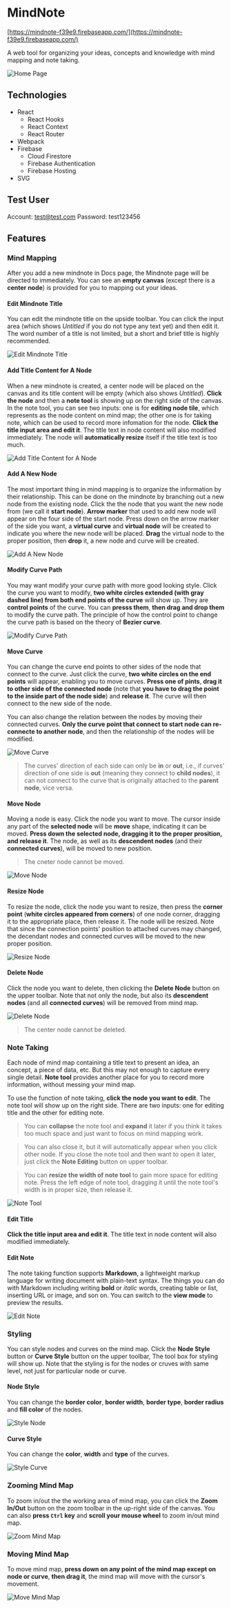 # MindNote

[https://mindnote-f39e9.firebaseapp.com/](https://mindnote-f39e9.firebaseapp.com/)

A web tool for organizing your ideas, concepts and knowledge with mind mapping and note taking.

![Home Page](https://i.imgur.com/z3e7ENM.png)

## Technologies

- React
  - React Hooks
  - React Context
  - React Router
- Webpack
- Firebase
  - Cloud Firestore
  - Firebase Authentication
  - Firebase Hosting
- SVG

## Test User

Account: test@test.com
Password: test123456

## Features

### Mind Mapping

After you add a new mindnote in Docs page, the Mindnote page will be directed to immediately. You can see an **empty canvas** (except there is a **center node**) is provided for you to mapping out your ideas.

#### Edit Mindnote Title

You can edit the mindnote title on the upside toolbar. You can click the input area (which shows _Untitled_ if you do not type any text yet) and then edit it. The word number of a title is not limited, but a short and brief title is highly recommended.

![Edit Mindnote Title](https://i.imgur.com/0IfaVe7.gif)

#### Add Title Content for A Node

When a new mindnote is created, a center node will be placed on the canvas and its title content will be empty (which also shows _Untitled_). **Click the node** and then a **note tool** is showing up on the right side of the canvas. In the note tool, you can see two inputs: one is for **editing node tile**, which represents as the node content on mind map; the other one is for taking note, which can be used to record more infomation for the node. **Click the title input area and edit it**. The title text in node content will also modified immediately. The node will **automatically resize** itself if the title text is too much.

![Add Title Content for A Node](https://i.imgur.com/cJnC6WV.gif "Add Title Content for A Node")

#### Add A New Node

The most important thing in mind mapping is to organize the information by their relationship. This can be done on the mindnote by branching out a new node from the existing node. Click the the node that you want the new node from (we call it **start node**). **Arrow marker** that used to add new node will appear on the four side of the start node. Press down on the arrow marker of the side you want, a **virtual curve** and **virtual node** will be created to indicate you where the new node will be placed. **Drag** the virtual node to the proper position, then **drop** it, a new node and curve will be created.

![Add A New Node](https://i.imgur.com/cN3kpIb.gif "Add A New Node")

#### Modify Curve Path

You may want modify your curve path with more good looking style. Click the curve you want to modify, **two white circles extended (with gray dashed line) from both end points of the curve** will show up. They are **control points** of the curve. You can **presss them**, **then drag and drop them** to modify the curve path. The principle of how the control point to change the curve path is based on the theory of **Bezier curve**.

![Modify Curve Path](https://i.imgur.com/pmzFro0.gif "Modify Curve Path")

#### Move Curve

You can change the curve end points to other sides of the node that connect to the curve. Just click the curve, **two white circles on the end points** will appear, enabling you to move curves. **Press one of pints**, **drag it to other side of the connected node** (note that **you have to drag the point to the inside part of the node side**) and **release it**. The curve will then connect to the new side of the node.

You can also change the relation between the nodes by moving their connected curves. **Only the curve point that connect to start node can re-connecte to another node**, and then the relationship of the nodes will be modified.

![Move Curve](https://i.imgur.com/qoQCquo.gif "Move Curve")

> The curves' direction of each side can only be **in** or **out**, i.e., if curves' direction of one side is **out** (meaning they connect to **child nodes**), it can not connect to the curve that is originally attached to the **parent node**, vice versa.

#### Move Node

Moving a node is easy. Click the node you want to move. The cursor inside any part of the **selected node** will be **move** shape, indicating it can be moved. **Press down the selected node, dragging it to the proper prosition, and release it**. The node, as well as its **descendent nodes** (and their **connected curves**), will be moved to new position.

> The cneter node cannot be moved.

![Move Node](https://i.imgur.com/mWT0bep.gif "Move Node")

#### Resize Node

To resize the node, click the node you want to resize, then press the **corner point** (**white circles appeared from corners**) of one node corner, dragging it to the appropriate place, then release it. The node will be resized. Note that since the connection points' position to attached curves may changed, the decendant nodes and connected curves will be moved to the new proper position.

![Resize Node](https://i.imgur.com/7TxAJj2.gif "Resize Node")

#### Delete Node

Click the node you want to delete, then clicking the **Delete Node** button on the upper toolbar. Note that not only the node, but also its **descendent nodes** (and all **connected curves**) will be removed from mind map.

![Delete Node](https://i.imgur.com/MXugevi.gif "Delete Node")

> The center node cannot be deleted.

### Note Taking

Each node of mind map containing a title text to present an idea, an concept, a piece of data, etc. But this may not enough to capture every single detail. **Note tool** provides another place for you to record more information, without messing your mind map.

To use the function of note taking, **click the node you want to edit**. The note tool will show up on the right side. There are two inputs: one for editing title and the other for editing note.

> You can **collapse** the note tool and **expand** it later if you think it takes too much space and just want to focus on mind mapping work.

> You can also close it, but it will automatically appear when you click other node. If you close the note tool and then want to open it later, just click the **Note Editing** button on upper toolbar.

> You can **resize the width of note tool** to gain more space for editing note. Press the left edge of note tool, dragging it until the note tool's width is in proper size, then release it.

![Note Tool](https://i.imgur.com/Yzh8eCJ.gif "Note Tool")

#### Edit Title

**Click the title input area and edit it**. The title text in node content will also modified immediately.

#### Edit Note

The note taking function supports **Markdown**, a lightweight markup language for writing document with plain-text syntax. The things you can do with Markdown including writing **bold** or _italic_ words, creating table or list, inserting URL or image, and son on. You can switch to the **view mode** to preview the results.

![Edit Note](https://i.imgur.com/kD2Hm6S.gif "Edit Note")

### Styling

You can style nodes and curves on the mind map. Click the **Node Style** button or **Curve Style** button on the upper toolbar, The tool box for styling will show up. Note that the styling is for the nodes or cruves with same level, not just for particular node or curve.

#### Node Style

You can change the **border color**, **border width**, **border type**, **border radius** and **fill color** of the nodes.

![Style Node](https://i.imgur.com/KWVaC2C.gif "Style Node")

#### Curve Style

You can change the **color**, **width** and **type** of the curves.

![Style Curve](https://i.imgur.com/kDjxH39.gif "Style Curve")

### Zooming Mind Map

To zoom in/out the the working area of mind map, you can click the **Zoom In/Out** button on the zoom toolbar in the up-right side of the canvas. You can also **press `Ctrl` key** and **scroll your mouse wheel** to zoom in/out mind map.

![Zoom Mind Map](https://i.imgur.com/YDjtcSt.gif "Zoom Mind Map")

### Moving Mind Map

To move mind map, **press down on any point of the mind map except on node or curve**, **then drag it**, the mind map will move with the cursor's movement.

![Move Mind Map](https://i.imgur.com/Y43iVZz.gif "Move Mind Map")
